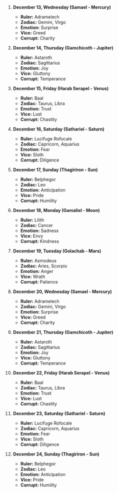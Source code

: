 1. **December 13, Wednesday (Samael - Mercury)**
   - **Ruler:** Adramelech
   - **Zodiac:** Gemini, Virgo
   - **Emotion:** Surprise
   - **Vice:** Greed
   - **Corrupt:** Charity

2. **December 14, Thursday (Gamchicoth - Jupiter)**
   - **Ruler:** Astaroth
   - **Zodiac:** Sagittarius
   - **Emotion:** Joy
   - **Vice:** Gluttony
   - **Corrupt:** Temperance

3. **December 15, Friday (Harab Serapel - Venus)**
   - **Ruler:** Baal
   - **Zodiac:** Taurus, Libra
   - **Emotion:** Trust
   - **Vice:** Lust
   - **Corrupt:** Chastity

4. **December 16, Saturday (Sathariel - Saturn)**
   - **Ruler:** Lucifuge Rofocale
   - **Zodiac:** Capricorn, Aquarius
   - **Emotion:** Fear
   - **Vice:** Sloth
   - **Corrupt:** Diligence

5. **December 17, Sunday (Thagiriron - Sun)**
   - **Ruler:** Belphegor
   - **Zodiac:** Leo
   - **Emotion:** Anticipation
   - **Vice:** Pride
   - **Corrupt:** Humility

6. **December 18, Monday (Gamaliel - Moon)**
   - **Ruler:** Lilith
   - **Zodiac:** Cancer
   - **Emotion:** Sadness
   - **Vice:** Envy
   - **Corrupt:** Kindness

7. **December 19, Tuesday (Golachab - Mars)**
   - **Ruler:** Asmodeus
   - **Zodiac:** Aries, Scorpio
   - **Emotion:** Anger
   - **Vice:** Wrath
   - **Corrupt:** Patience

8. **December 20, Wednesday (Samael - Mercury)**
   - **Ruler:** Adramelech
   - **Zodiac:** Gemini, Virgo
   - **Emotion:** Surprise
   - **Vice:** Greed
   - **Corrupt:** Charity

9. **December 21, Thursday (Gamchicoth - Jupiter)**
   - **Ruler:** Astaroth
   - **Zodiac:** Sagittarius
   - **Emotion:** Joy
   - **Vice:** Gluttony
   - **Corrupt:** Temperance

10. **December 22, Friday (Harab Serapel - Venus)**
    - **Ruler:** Baal
    - **Zodiac:** Taurus, Libra
    - **Emotion:** Trust
    - **Vice:** Lust
    - **Corrupt:** Chastity

11. **December 23, Saturday (Sathariel - Saturn)**
    - **Ruler:** Lucifuge Rofocale
    - **Zodiac:** Capricorn, Aquarius
    - **Emotion:** Fear
    - **Vice:** Sloth
    - **Corrupt:** Diligence

12. **December 24, Sunday (Thagiriron - Sun)**
    - **Ruler:** Belphegor
    - **Zodiac:** Leo
    - **Emotion:** Anticipation
    - **Vice:** Pride
    - **Corrupt:** Humility
